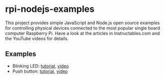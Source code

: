 # rpi-nodejs-examples

This project provides simple JavaScript and Node.js open source examples for controlling physical devices connected to the most popular single board computer Raspberry Pi. Have a look at the articles in Instructables.com and the YouTube videos for details.


## Examples ##
- Blinking LED: [tutorial](http://www.instructables.com/id/JavaScript-for-IoT-Blinking-LED-on-Raspberry-Pi-Wi/), [video](https://www.youtube.com/watch?v=DIhODQmZafA)
- Push button: [tutorial](http://www.instructables.com/id/JavaScript-for-IoT-Controlling-a-Button-on-Raspber/), [video](https://www.youtube.com/watch?v=3nI4iNmBKWo)

